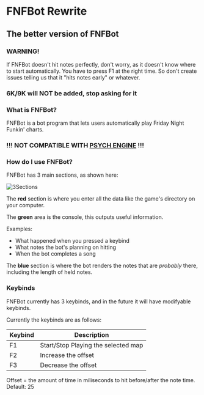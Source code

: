 # FNFBot Rewrite
## The better version of FNFBot

### WARNING!

If FNFBot doesn't hit notes perfectly, don't worry, as it doesn't know where to start automatically. You have to press F1 at the right time. So don't create issues telling us that it "hits notes early" or whatever.

### 6K/9K will NOT be added, stop asking for it ###

### What is FNFBot?

FNFBot is a bot program that lets users automatically play Friday Night Funkin' charts.

### !!! NOT COMPATIBLE WITH [PSYCH ENGINE](https://github.com/ShadowMario/FNF-PsychEngine) !!!

### How do I use FNFBot?

FNFBot has 3 main sections, as shown here:


![3Sections](https://i.imgur.com/fwlUZPg.png)


The **red** section is where you enter all the data like the game's directory on your computer.


The **green** area is the console, this outputs useful information.

Examples:

- What happened when you pressed a keybind
- What notes the bot's planning on hitting
- When the bot completes a song

The **blue** section is where the bot renders the notes that are *probably* there, including the length of held notes.

### Keybinds
FNFBot currently has 3 keybinds, and in the future it will have modifyable keybinds.

Currently the keybinds are as follows:

| Keybind      | Description |
| ----------- | ----------- |
| F1      | Start/Stop Playing the selected map       |
| F2   | Increase the offset        |
| F3   | Decrease the offset        |

Offset = the amount of time in miliseconds to hit before/after the note time.
Default: 25
